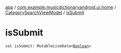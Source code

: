 [app](../../index.md) / [com.example.musicdictionaryandroid.ui.home](../index.md) / [CategorySearchViewModel](index.md) / [isSubmit](./is-submit.md)

# isSubmit

`val isSubmit: MutableLiveData<`[`Boolean`](https://kotlinlang.org/api/latest/jvm/stdlib/kotlin/-boolean/index.html)`>`